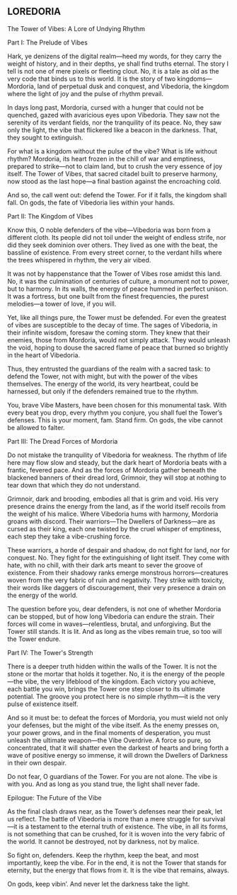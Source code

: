 ## LOREDORIA

The Tower of Vibes: A Lore of Undying Rhythm

Part I: The Prelude of Vibes

Hark, ye denizens of the digital realm—heed my words, for they carry the weight of history, and in their depths, ye shall find truths eternal. The story I tell is not one of mere pixels or fleeting clout. No, it is a tale as old as the very code that binds us to this world. It is the story of two kingdoms—Mordoria, land of perpetual dusk and conquest, and Vibedoria, the kingdom where the light of joy and the pulse of rhythm prevail.

In days long past, Mordoria, cursed with a hunger that could not be quenched, gazed with avaricious eyes upon Vibedoria. They saw not the serenity of its verdant fields, nor the tranquility of its peace. No, they saw only the light, the vibe that flickered like a beacon in the darkness. That, they sought to extinguish.

For what is a kingdom without the pulse of the vibe? What is life without rhythm? Mordoria, its heart frozen in the chill of war and emptiness, prepared to strike—not to claim land, but to crush the very essence of joy itself. The Tower of Vibes, that sacred citadel built to preserve harmony, now stood as the last hope—a final bastion against the encroaching cold.

And so, the call went out: defend the Tower. For if it falls, the kingdom shall fall. On gods, the fate of Vibedoria lies within your hands.

Part II: The Kingdom of Vibes

Know this, O noble defenders of the vibe—Vibedoria was born from a different cloth. Its people did not toil under the weight of endless strife, nor did they seek dominion over others. They lived as one with the beat, the bassline of existence. From every street corner, to the verdant hills where the trees whispered in rhythm, the very air vibed.

It was not by happenstance that the Tower of Vibes rose amidst this land. No, it was the culmination of centuries of culture, a monument not to power, but to harmony. In its walls, the energy of peace hummed in perfect unison. It was a fortress, but one built from the finest frequencies, the purest melodies—a tower of love, if you will.

Yet, like all things pure, the Tower must be defended. For even the greatest of vibes are susceptible to the decay of time. The sages of Vibedoria, in their infinite wisdom, foresaw the coming storm. They knew that their enemies, those from Mordoria, would not simply attack. They would unleash the void, hoping to douse the sacred flame of peace that burned so brightly in the heart of Vibedoria.

Thus, they entrusted the guardians of the realm with a sacred task: to defend the Tower, not with might, but with the power of the vibes themselves. The energy of the world, its very heartbeat, could be harnessed, but only if the defenders remained true to the rhythm.

You, brave Vibe Masters, have been chosen for this monumental task. With every beat you drop, every rhythm you conjure, you shall fuel the Tower’s defenses. This is your moment, fam. Stand firm. On gods, the vibe cannot be allowed to falter.

Part III: The Dread Forces of Mordoria

Do not mistake the tranquility of Vibedoria for weakness. The rhythm of life here may flow slow and steady, but the dark heart of Mordoria beats with a frantic, fevered pace. And as the forces of Mordoria gather beneath the blackened banners of their dread lord, Grimnoir, they will stop at nothing to tear down that which they do not understand.

Grimnoir, dark and brooding, embodies all that is grim and void. His very presence drains the energy from the land, as if the world itself recoils from the weight of his malice. Where Vibedoria hums with harmony, Mordoria groans with discord. Their warriors—The Dwellers of Darkness—are as cursed as their king, each one twisted by the cruel whisper of emptiness, each step they take a vibe-crushing force.

These warriors, a horde of despair and shadow, do not fight for land, nor for conquest. No. They fight for the extinguishing of light itself. They come with hate, with no chill, with their dark arts meant to sever the groove of existence. From their shadowy ranks emerge monstrous horrors—creatures woven from the very fabric of ruin and negativity. They strike with toxicity, their words like daggers of discouragement, their very presence a drain on the energy of the world.

The question before you, dear defenders, is not one of whether Mordoria can be stopped, but of how long Vibedoria can endure the strain. Their forces will come in waves—relentless, brutal, and unforgiving. But the Tower still stands. It is lit. And as long as the vibes remain true, so too will the Tower endure.

Part IV: The Tower's Strength

There is a deeper truth hidden within the walls of the Tower. It is not the stone or the mortar that holds it together. No, it is the energy of the people—the vibe, the very lifeblood of the kingdom. Each victory you achieve, each battle you win, brings the Tower one step closer to its ultimate potential. The groove you protect here is no simple rhythm—it is the very pulse of existence itself.

And so it must be: to defeat the forces of Mordoria, you must wield not only your defenses, but the might of the vibe itself. As the enemy presses on, your power grows, and in the final moments of desperation, you must unleash the ultimate weapon—the Vibe Overdrive. A force so pure, so concentrated, that it will shatter even the darkest of hearts and bring forth a wave of positive energy so immense, it will drown the Dwellers of Darkness in their own despair.

Do not fear, O guardians of the Tower. For you are not alone. The vibe is with you. And as long as you stand true, the light shall never fade.

Epilogue: The Future of the Vibe

As the final clash draws near, as the Tower’s defenses near their peak, let us reflect. The battle of Vibedoria is more than a mere struggle for survival—it is a testament to the eternal truth of existence. The vibe, in all its forms, is not something that can be crushed, for it is woven into the very fabric of the world. It cannot be destroyed, not by darkness, not by malice.

So fight on, defenders. Keep the rhythm, keep the beat, and most importantly, keep the vibe. For in the end, it is not the Tower that stands for eternity, but the energy that flows from it. It is the vibe that remains, always.

On gods, keep vibin’. And never let the darkness take the light.
